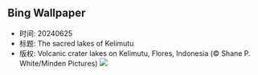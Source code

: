 ## Bing Wallpaper
- 时间: 20240625
- 标题: The sacred lakes of Kelimutu
- 版权: Volcanic crater lakes on Kelimutu, Flores, Indonesia (© Shane P. White/Minden Pictures)
![](https://cn.bing.com/th?id=OHR.FloresIsland_EN-US1042279828_UHD.jpg&rf=LaDigue_UHD.jpg&pid=hp&w=3840&h=2160&rs=1&c=4)
